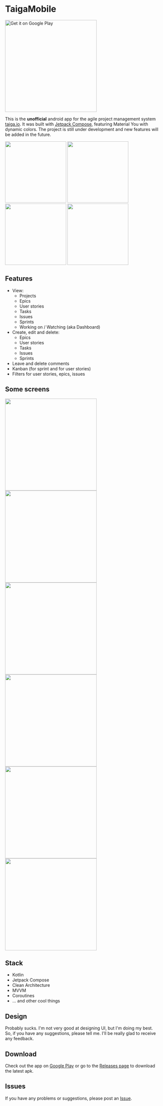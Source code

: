# TaigaMobile
<a href='https://play.google.com/store/apps/details?id=io.eugenethedev.taigamobile&utm_source=github'><img alt='Get it on Google Play' src='https://play.google.com/intl/en_us/badges/static/images/badges/en_badge_web_generic.png' width=300/></a>

This is the **unofficial** android app for the agile project management system [taiga.io](https://www.taiga.io/). It was built with [Jetpack Compose](https://developer.android.com/jetpack/compose), featuring Material You with dynamic colors. The project is still under development and new features will be added in the future.

<img src="screenshots/m3_1.png" width=200/> <img src="screenshots/m3_2.png" width=200/>
<img src="screenshots/m3_3.png" width=200/> <img src="screenshots/m3_4.png" width=200/>

## Features
* View:
  * Projects
  * Epics
  * User stories
  * Tasks
  * Issues
  * Sprints
  * Working on / Watching (aka Dashboard)
* Create, edit and delete:
  * Epics
  * User stories
  * Tasks
  * Issues
  * Sprints
* Leave and delete comments
* Kanban (for sprint and for user stories)
* Filters for user stories, epics, issues

## Some screens
<img src="screenshots/login.png" width=300/> <img src="screenshots/login_dark.png" width=300/>
<img src="screenshots/story.png" width=300/> <img src="screenshots/story_dark.png" width=300/>
<img src="screenshots/sprint.png" width=300/> <img src="screenshots/sprint_dark.png" width=300/>

## Stack
* Kotlin
* Jetpack Compose
* Clean Architecture
* MVVM
* Coroutines
* ... and other cool things

## Design
Probably sucks. I'm not very good at designing UI, but I'm doing my best. So, if you have any suggestions, please tell me. I'll be really glad to receive any feedback.

## Download
Check out the app on [Google Play](https://play.google.com/store/apps/details?id=io.eugenethedev.taigamobile&utm_source=github) or go to the [Releases page](https://github.com/EugeneTheDev/TaigaMobile/releases) to download the latest apk.

## Issues
If you have any problems or suggestions, please post an [Issue](https://github.com/EugeneTheDev/TaigaMobile/issues).
